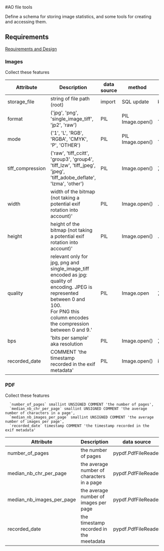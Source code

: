 #AO file tools

Define a schema for storing image statistics, and some tools for creating and accessing them.

## Requirements

[Requirements and Design](https://github.com/buda-base/ao-filedb-tools/issues/1)

### Images

Collect these features

| Attribute        | Description                                                                                                                                                                                         | data source | method           | data attribute                      |
|------------------|-----------------------------------------------------------------------------------------------------------------------------------------------------------------------------------------------------|-------------|------------------|-------------------------------------|
| storage_file     | string of file path (root)                                                                                                                                                                          | import      | SQL update       | key of file                         | 
| format           | ('jpg', 'png', 'single_image_tiff', 'jp2', 'raw')                                                                                                                                                   | PIL         | PIL Image.open() | .format                             |
| mode             | ('1', 'L', 'RGB', 'RGBA', 'CMYK', 'P', 'OTHER')                                                                                                                                                     | PIL         | PIL Image.open() | .format                             |
| tiff_compression | ('raw', 'tiff_ccitt', 'group3', 'group4',<br/> 'tiff_lzw', 'tiff_jpeg', 'jpeg', 'tiff_adobe_deflate', 'lzma', 'other')                                                                              | PIL         | Image.open()     | .info.get('compression', 'unknown') |
| width            | width of the bitmap (not taking a potential exif rotation into account)'                                                                                                                            | PIL         | Image.open()     | .img.size[0]                        |
| height           | height of the bitmap (not taking a potential exif rotation into account)'                                                                                                                           | PIL         | Image.open()     | .img.size[1]                        |
| quality          | relevant only for jpg, png and single_image_tiff <br/>encoded as jpg: quality of encoding. JPEG is represented between 0 and 100.<br/>For PNG this column encodes the compression between 0 and 9.' | PIL         | Image.open       | .info.get('quality', 'unknown')     |
| bps              | 'bits per sample' aka resolution                                                                                                                                                                    | PIL         | Image.open()     | .info.get('dpi', 'unknown')         |
| recorded_date    | COMMENT 'the timestamp recorded in the exif metadata'                                                                                                                                               | PIL         | Image.open()     | img._getexif()                      |

### PDF
Collect these features

```mysql
  `number_of_pages` smallint UNSIGNED COMMENT 'the number of pages',
  `median_nb_chr_per_page` smallint UNSIGNED COMMENT 'the average number of characters in a page',
  `median_nb_images_per_page` smallint UNSIGNED COMMENT 'the average number of images per page',
  `recorded_date` timestamp COMMENT 'the timestamp recorded in the exif metadata'
```
| Attribute        | Description                                | data source | method         | data attribute  |
|------------------|--------------------------------------------|-------------|----------------|-----------------|
|number_of_pages | the number of pages                        |pypdf.PdfFileReader|                | .numPages       |
|median_nb_chr_per_page | the average number of characters in a page |pypdf.PdfFileReader|                | .numPages       |
|median_nb_images_per_page | the average number of images per page      |pypdf.PdfFileReader|                | .numPages       |
|recorded_date | the timestamp recorded in the meetadata    | pypdf.PdfFileReader| .document_info | ["/CreationDate"] |
